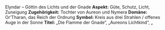 Elyndar – Göttin des Lichts und der Gnade
**Aspekt:** Güte, Schutz, Licht, Zuneigung
**Zugehörigkeit:** Tochter von Aureon und Nymera
**Domäne:** Or’Tharan, das Reich der Ordnung
**Symbol:** Kreis aus drei Strahlen / offenes Auge in der Sonne
**Titel:** „Die Flamme der Gnade“, „Aureons Lichtkind“, „